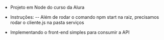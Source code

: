 - Projeto em Node do curso da Alura 



- Instruções: 
-- Além de rodar o comando npm start na raiz, precisamos rodar o cliente.js na pasta serviços

- Implementando o front-end simples para consumir a API